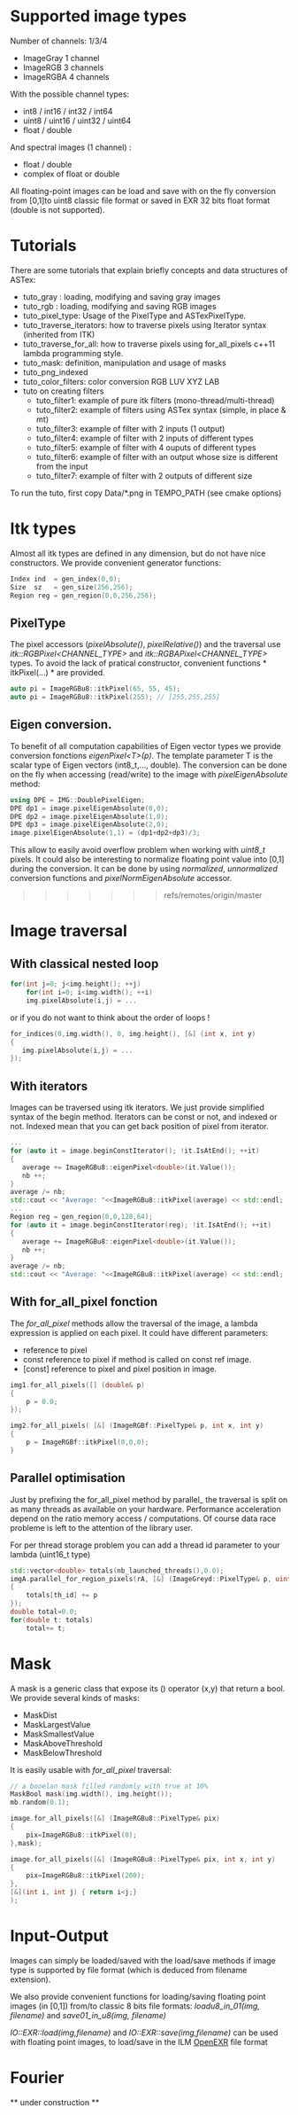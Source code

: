 # Supported image types

Number of channels: 1/3/4

* ImageGray 1 channel
* ImageRGB 3 channels
* ImageRGBA 4 channels

With the possible channel types:

* int8 / int16 / int32 / int64
* uint8 / uint16 / uint32 / uint64
* float / double

And spectral images (1 channel) :

* float / double
* complex of float or double

All floating-point images can be load and save with on the fly conversion from \[0,1\]to uint8 classic file format or saved in EXR 32 bits float format (double is not supported).

# Tutorials

There are some tutorials that explain briefly concepts and data structures of ASTex:
* tuto_gray : loading, modifying and saving gray images
* tuto_rgb : loading, modifying and saving RGB images
* tuto_pixel_type: Usage of the PixelType and ASTexPixelType.
* tuto_traverse_iterators: how to traverse pixels using Iterator syntax (inherited from ITK)
* tuto_traverse_for\_all: how to traverse pixels using for_all_pixels c++11 lambda programming style.
* tuto_mask: definition, manipulation and usage of masks
* tuto\_png\_indexed
* tuto\_color\_filters: color conversion RGB LUV XYZ LAB
* tuto on creating filters
  * tuto_filter1: example of pure itk filters (mono-thread/multi-thread)
  * tuto_filter2: example of filters using ASTex syntax (simple, in place & mt)
  * tuto_filter3: example of filter with 2 inputs (1 output)
  * tuto_filter4: example of filter with 2 inputs of different types
  * tuto_filter5: example of filter with 4 ouputs of different types
  * tuto_filter6: example of filter with an output whose size is different from the input 
  * tuto_filter7: example of filter with 2 outputs of different size

To run the tuto, first copy Data/*.png in TEMPO_PATH (see cmake options)


# Itk types

Almost all itk types are defined in any dimension, but do not have nice constructors. We provide convenient generator functions:
```c++
Index ind  = gen_index(0,0);
Size  sz   = gen_size(256,256);
Region reg = gen_region(0,0,256,256);
```


## PixelType

The pixel accessors (*pixelAbsolute()*, *pixelRelative()*) and the traversal use *itk::RGBPixel\<CHANNEL_TYPE\>* and *itk::RGBAPixel\<CHANNEL_TYPE\>* 
types. To avoid the lack of pratical constructor, convenient functions * itkPixel(...) * are provided.
```c++
auto pi = ImageRGBu8::itkPixel(65, 55, 45);
auto pi = ImageRGBu8::itkPixel(255); // [255,255,255]
```


## Eigen conversion.
To benefit of all computation capabilities of Eigen vector types we provide conversion fonctions *eigenPixel\<T\>(p)*. The template parameter T is
the scalar type of Eigen vectors (int8\_t,..., double). 
The conversion can be done on the fly when accessing (read/write) to the image with *pixelEigenAbsolute* method:
```c++
using DPE = IMG::DoublePixelEigen;
DPE dp1 = image.pixelEigenAbsolute(0,0);
DPE dp2 = image.pixelEigenAbsolute(1,0);
DPE dp3 = image.pixelEigenAbsolute(2,0);
image.pixelEigenAbsolute(1,1) = (dp1+dp2+dp3)/3;
```
This allow to easily avoid overflow problem when working with *uint8\_t* pixels.
It could also be interesting to normalize floating point value into \[0,1\] during the conversion. It can be done by using
*normalized*, *unnormalized* conversion functions and *pixelNormEigenAbsolute* accessor.
>>>>>>> refs/remotes/origin/master


# Image traversal

## With classical nested loop

```c++
for(int j=0; j<img.height(); ++j)
    for(int i=0; i<img.width(); ++i)
	img.pixelAbsolute(i,j) = ...
```
or if you do not want to think about the order of loops !
```c++
for_indices(0,img.width(), 0, img.height(), [&] (int x, int y)
{
   img.pixelAbsolute(i,j) = ...
});
```


## With iterators

Images can be traversed using itk iterators. We just provide simplified syntax of the begin method. Iterators can be const or not, and indexed or not.
Indexed mean that you can get back position of pixel from iterator.


```c++
...
for (auto it = image.beginConstIterator(); !it.IsAtEnd(); ++it)
{
   average += ImageRGBu8::eigenPixel<double>(it.Value());
   nb ++;
}
average /= nb;
std::cout << "Average: "<<ImageRGBu8::itkPixel(average) << std::endl;
...
Region reg = gen_region(0,0,128,64);
for (auto it = image.beginConstIterator(reg); !it.IsAtEnd(); ++it)
{
   average += ImageRGBu8::eigenPixel<double>(it.Value());
   nb ++;
}
average /= nb;
std::cout << "Average: "<<ImageRGBu8::itkPixel(average) << std::endl;
```


## With for\_all\_pixel fonction

The *for\_all\_pixel* methods allow the traversal of the image, a lambda expression is applied on each pixel.
It could have different parameters:
* reference to pixel
* const reference to pixel if method is called on const ref image. 
* \[const\] reference to pixel and pixel position in image.

```c++
img1.for_all_pixels([] (double& p)
{
    p = 0.0;
});

img2.for_all_pixels( [&] (ImageRGBf::PixelType& p, int x, int y)
{
    p = ImageRGBf::itkPixel(0,0,0);
}
```

## Parallel optimisation

Just by prefixing the for\_all\_pixel method by parallel\_ the traversal is split on as many threads as available on your hardware.
Performance acceleration depend on the ratio memory access / computations. 
Of course data race probleme is left to the attention of the library user.

For per thread storage problem you can add a thread id parameter to your lambda (uint16\_t type)

```c++
std::vector<double> totals(nb_launched_threads(),0.0);
imgA.parallel_for_region_pixels(rA, [&] (ImageGreyd::PixelType& p, uint16_t th_id)
{
    totals[th_id] += p
});
double total=0.0;
for(double t: totals)
    total+= t;
```

# Mask

A mask is a generic class that expose its () operator (x,y) that return a bool. We provide several kinds of masks:
* MaskDist
* MaskLargestValue
* MaskSmallestValue
* MaskAboveThreshold
* MaskBelowThreshold

It is easily usable with *for\_all\_pixel* traversal:

```c++
// a booelan mask filled randomly with true at 10%
MaskBool mask(img.width(), img.height());
mb.random(0.1);

image.for_all_pixels([&] (ImageRGBu8::PixelType& pix)
{
    pix=ImageRGBu8::itkPixel(0);
},mask);

image.for_all_pixels([&] (ImageRGBu8::PixelType& pix, int x, int y)
{
    pix=ImageRGBu8::itkPixel(200);
},
[&](int i, int j) { return i<j;}
);
```



# Input-Output

Images can simply be loaded/saved with the load/save methods if image type is supported by file format (which is deduced from filename extension).

We also provide convenient functions for loading/saving floating point images (in \[0,1\]) from/to classic 8 bits file formats:
*loadu8_in_01(img, filename)* and *save01_in_u8(img, filename)*

*IO::EXR::load(img,filename)* and *IO::EXR::save(img,filename)* can be used with floating point images, to load/save in the ILM [OpenEXR](http://www.openexr.com/) file format


# Fourier

** under construction **

